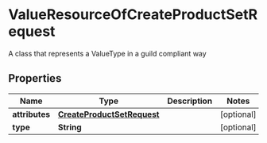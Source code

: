 

# ValueResourceOfCreateProductSetRequest

A class that represents a ValueType in a guild compliant way

## Properties

| Name | Type | Description | Notes |
|------------ | ------------- | ------------- | -------------|
|**attributes** | [**CreateProductSetRequest**](CreateProductSetRequest.md) |  |  [optional] |
|**type** | **String** |  |  [optional] |



